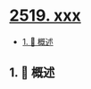 # [2519. xxx](https://github.com/Tdahuyou/TNotes.leetcode/tree/main/notes/2519.%20xxx)

<!-- region:toc -->

- [1. 📝 概述](#1--概述)

<!-- endregion:toc -->

## 1. 📝 概述

